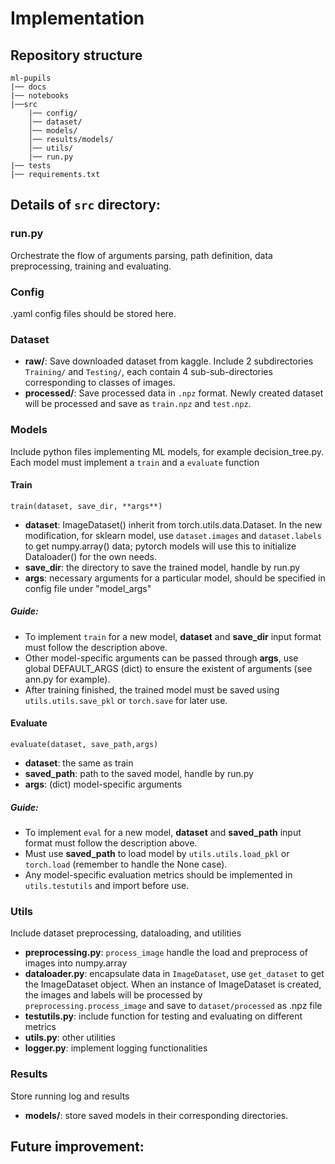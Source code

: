 # Implementation

## Repository structure
```
ml-pupils
|── docs
|── notebooks
|──src
    |── config/
    │── dataset/
    │── models/
    │── results/models/
    │── utils/
    |── run.py
|── tests
|── requirements.txt 
```

## Details of `src` directory:
### run.py
Orchestrate the flow of arguments parsing, path definition, data preprocessing, training and evaluating.

### Config
.yaml config files should be stored here.

### Dataset
- **raw/**: Save downloaded dataset from kaggle. Include 2 subdirectories `Training/` and `Testing/`, each contain 4 sub-sub-directories corresponding to classes of images.
- **processed/**: Save processed data in `.npz` format. Newly created dataset will be processed and save as `train.npz` and `test.npz`.

### Models
Include python files implementing ML models, for example decision_tree.py. Each model must implement a `train` and a `evaluate` function 
#### Train
```
train(dataset, save_dir, **args**)
```
- **dataset**: ImageDataset() inherit from torch.utils.data.Dataset. In the new modification, for sklearn model, use `dataset.images` and `dataset.labels` to get numpy.array() data; pytorch models will use this to initialize Dataloader() for the own needs.
- **save_dir**: the directory to save the trained model, handle by run.py
- **args**: necessary arguments for a particular model, should be specified in config file under "model_args"

##### Guide: 
- To implement `train` for a new model, **dataset** and **save_dir** input format must follow the description above. 
- Other model-specific arguments can be passed through **args**, use global DEFAULT_ARGS (dict) to ensure the existent of arguments (see ann.py for example).
- After training finished, the trained model must be saved using `utils.utils.save_pkl` or `torch.save` for later use.

#### Evaluate
```
evaluate(dataset, save_path,args)
```
- **dataset**: the same as train
- **saved_path**: path to the saved model, handle by run.py
- **args**: (dict) model-specific arguments

##### Guide:
- To implement `eval` for a new model, **dataset** and **saved_path** input format must follow the description above. 
- Must use **saved_path** to load model by `utils.utils.load_pkl` or `torch.load` (remember to handle the None case).
- Any model-specific evaluation metrics should be implemented in `utils.testutils` and import before use.

### Utils
Include dataset preprocessing, dataloading, and utilities
- **preprocessing.py**: `process_image` handle the load and preprocess of images into numpy.array
- **dataloader.py**: encapsulate data in `ImageDataset`, use `get_dataset` to get the ImageDataset object. When an instance of ImageDataset is created, the images and labels will be processed by `preprocessing.process_image` and save to `dataset/processed` as .npz file  
- **testutils.py**: include function for testing and evaluating on different metrics
- **utils.py**: other utilities
- **logger.py**: implement logging functionalities

### Results
Store running log and results
- **models/**: store saved models in their corresponding directories.


## Future improvement:
